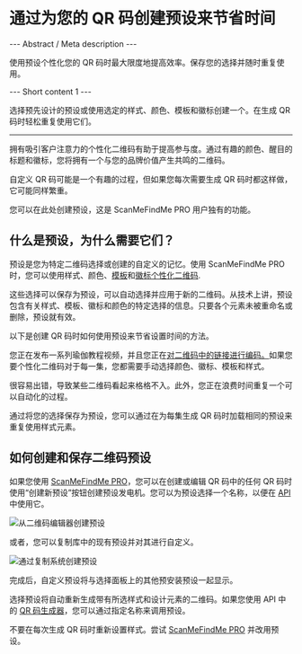 <h1>通过为您的 QR 码创建预设来节省时间</h1>

--- Abstract / Meta description ---

使用预设个性化您的 QR 码时最大限度地提高效率。保存您的选择并随时重复使用。

--- Short content 1 ---

选择预先设计的预设或使用选定的样式、颜色、模板和徽标创建一个。在生成 QR 码时轻松重复使用它们。

----------

<p>拥有吸引客户注意力的个性化二维码有助于提高参与度。通过有趣的颜色、醒目的标题和徽标，您将拥有一个与您的品牌价值产生共鸣的二维码。</p>

<p>自定义 QR 码可能是一个有趣的过程，但如果您每次需要生成 QR 码时都这样做，它可能同样繁重。 </p>

<p>您可以在此处创建预设，这是 ScanMeFindMe PRO 用户独有的功能。</p>

<h2>什么是预设，为什么需要它们？</h2>

<p>预设是您为特定二维码选择或创建的自定义的记忆。使用 ScanMeFindMe PRO 时，您可以使用样式、颜色、<a href="#article:about_templates">模板</a>和<a href="#article:about_logos">徽标个性化二维码</a>.</p>

<p>这些选择可以保存为预设，可以自动选择并应用于新的二维码。从技术上讲，预设包含有关样式、模板、徽标和颜色的特定选择的信息。只要各个元素未被重命名或删除，预设就有效。 </p>

<p>以下是创建 QR 码时如何使用预设来节省设置时间的方法。 </p>

<p>您正在发布一系列瑜伽教程视频，并且您正在<a href="#article:about_static">对二维码中的链接进行编码。</a>如果您要个性化二维码对于每一集，您都需要手动选择颜色、徽标、模板和样式。</p>

<p>很容易出错，导致某些二维码看起来格格不入。此外，您正在浪费时间重复一个可以自动化的过程。 </p>

<p>通过将您的选择保存为预设，您可以通过在为每集生成 QR 码时加载相同的预设来重复使用样式元素。 </p>

<h2>如何创建和保存二维码预设</h2>

<p>如果您使用 <a href="#pro">ScanMeFindMe PRO</a>，您可以在创建或编辑 QR 码中的任何 QR 码时使用“创建新预设”按钮创建预设发电机。您可以为预设选择一个名称，以便在 <a href="#about:api" title="QR code API">API</a> 中使用它。</p>

<p class="imageholder">
    <img src="https://media.scanmefindme.com/blog/about_presets/files/img 1 - Presets.png"
        alt="从二维码编辑器创建预设">
</p>

<p>或者，您可以复制库中的现有预设并对其进行自定义。 </p>

<p class="imageholder">
    <img src="https://media.scanmefindme.com/blog/about_presets/files/img 2 - 自定义预设.png"
        alt="通过复制系统创建预设">
</p>

<p>完成后，自定义预设将与选择面板上的其他预安装预设一起显示。 </p>

<p>选择预设将自动重新生成带有所选样式和设计元素的二维码。如果您使用 API 中的 <a href="#static:url">QR 码生成器</a>，您可以通过指定名称来调用预设。</p>

<p>不要在每次生成 QR 码时重新设置样式。尝试 <a href="#pro">ScanMeFindMe PRO</a> 并改用预设。 </p>
